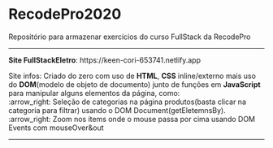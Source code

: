 # RecodePro2020
Repositório para armazenar exercícios do curso FullStack da RecodePro
<hr>
<strong>Site FullStackEletro</strong>: https://keen-cori-653741.netlify.app <br>
<p>Site infos: Criado do zero com uso de <b>HTML</b>, <b>CSS</b> inline/externo mais uso do <b>DOM</b>(modelo de objeto de documento) 
junto de funções em <b>JavaScript</B> para manipular alguns elementos da página, como:<br>
:arrow_right: Seleção de categorias na página produtos(basta clicar na categoria para filtrar) usando o DOM Document(getEletemnsBy).<br>
:arrow_right: Zoom nos items onde o mouse passa por cima usando DOM Events com mouseOver&out</p>
<hr>


